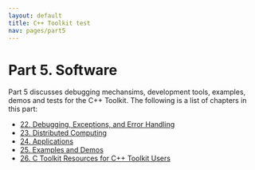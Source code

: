 ```yaml
---
layout: default
title: C++ Toolkit test
nav: pages/part5
---
```



Part 5. Software
================

Part 5 discusses debugging mechansims, development tools, examples, demos and tests for the C++ Toolkit. The following is a list of chapters in this part:

-   [22. Debugging, Exceptions, and Error Handling](ch_debug.html)
-   [23. Distributed Computing](ch_grid.html)
-   [24. Applications](ch_app.html)
-   [25. Examples and Demos](ch_demo.html)
-   [26. C Toolkit Resources for C++ Toolkit Users](ch_res.html)


